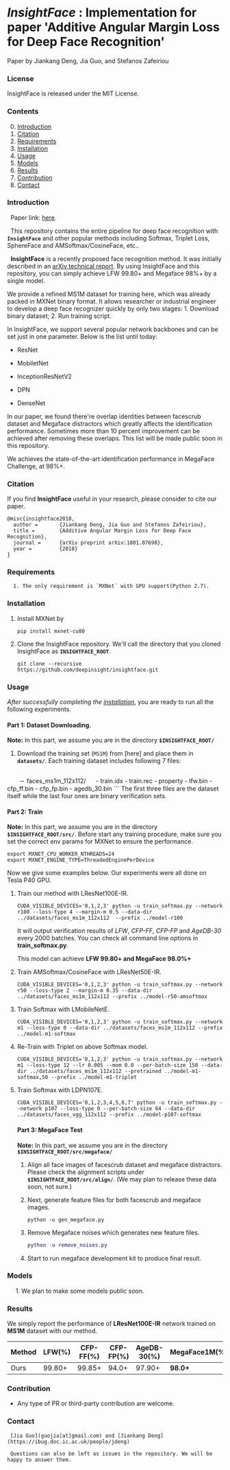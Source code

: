 
# *InsightFace* : Implementation for paper 'Additive Angular Margin Loss for Deep Face Recognition'

  Paper by Jiankang Deng, Jia Guo, and Stefanos Zafeiriou

### License

   InsightFace is released under the MIT License.

### Contents
0. [Introduction](#introduction)
0. [Citation](#citation)
0. [Requirements](#requirements)
0. [Installation](#installation)
0. [Usage](#usage)
0. [Models](#models)
0. [Results](#results)
0. [Contribution](#contribution)
0. [Contact](#contact)


### Introduction

   Paper link: [here](https://arxiv.org/abs/1801.07698). 
   
   This repository contains the entire pipeline for deep face recognition with **`InsightFace`** and other popular methods including Softmax, Triplet Loss, SphereFace and AMSoftmax/CosineFace, etc..

   **InsightFace** is a recently proposed face recognition method. It was initially described in an [arXiv technical report](https://arxiv.org/abs/1801.07698). By using InsightFace and this repository, you can simply achieve LFW 99.80+ and Megaface 98%+ by a single model.

   We provide a refined MS1M dataset for training here, which was already packed in MXNet binary format. It allows researcher or industrial engineer to develop a deep face recognizer quickly by only two stages: 1. Download binary dataset; 2. Run training script.

   In InsightFace, we support several popular network backbones and can be set just in one parameter. Below is the list until today:

- ResNet

- MobiletNet

- InceptionResNetV2

- DPN

- DenseNet

 In our paper, we found there're overlap identities between facescrub dataset and Megaface distractors which greatly affects the identification performance. Sometimes more than 10 percent improvement can be achieved after removing these overlaps. This list will be made public soon in this repository.


   We achieves the state-of-the-art identification performance in MegaFace Challenge, at 98%+. 


### Citation

   If you find **InsightFace** useful in your research, please consider to cite our paper.
   
```
@misc{insightface2018,
  author =       {Jiankang Deng, Jia Guo and Stefanos Zafeiriou},
  title =        {Additive Angular Margin Loss for Deep Face Recognition},
  journal =      {arXiv preprint arXiv:1801.07698},
  year =         {2018}
}
```

### Requirements
      1. The only requirement is `MXNet` with GPU support(Python 2.7).

### Installation
   1. Install MXNet by 

       ```
       pip install mxnet-cu80
       ```

     

   2. Clone the InsightFace repository. We'll call the directory that you cloned InsightFace as **`INSIGHTFACE_ROOT`**.

       ```Shell
       git clone --recursive https://github.com/deepinsight/insightface.git
       ```
      


### Usage

   *After successfully completing the [installation](#installation)*, you are ready to run all the following experiments.

   #### Part 1: Dataset Downloading.
   **Note:** In this part, we assume you are in the directory **`$INSIGHTFACE_ROOT/`**
   1. Download the training set (`MS1M`) from [here] and place them in **`datasets/`**. Each training dataset includes following 7 files:

      ```Shell
        － faces_ms1m_112x112/
      	  - train.idx
      	  - train.rec
      	  - property
      	  - lfw.bin
      	  - cfp_ff.bin
      	  - cfp_fp.bin
      	  - agedb_30.bin
      ```
       The first three files are the dataset itself while the last four ones are binary verification sets.

   #### Part 2: Train
   **Note:** In this part, we assume you are in the directory **`$INSIGHTFACE_ROOT/src/`**. Before start  any training procedure, make sure you set the correct env params for MXNet to ensure the performance.

```
export MXNET_CPU_WORKER_NTHREADS=24
export MXNET_ENGINE_TYPE=ThreadedEnginePerDevice
```

 Now we give some examples below. Our experiments were all done on Tesla P40 GPU.

   1. Train our method with LResNet100E-IR.

      ```Shell
      CUDA_VISIBLE_DEVICES='0,1,2,3' python -u train_softmax.py --network r100 --loss-type 4 --margin-m 0.5 --data-dir ../datasets/faces_ms1m_112x112  --prefix ../model-r100
      ```
      It will output verification results of *LFW*, *CFP-FF*, *CFP-FP* and *AgeDB-30* every 2000 batches. You can check all command line options in **train\_softmax.py**.

      This model can achieve **LFW 99.80+ and MegaFace 98.0%+**

   2. Train AMSoftmax/CosineFace with LResNet50E-IR.

      ```Shell
      CUDA_VISIBLE_DEVICES='0,1,2,3' python -u train_softmax.py --network r50 --loss-type 2 --margin-m 0.35 --data-dir ../datasets/faces_ms1m_112x112 --prefix ../model-r50-amsoftmax
      ```

   3. Train Softmax with LMobileNetE.

      ```Shell
      CUDA_VISIBLE_DEVICES='0,1,2,3' python -u train_softmax.py --network m1 --loss-type 0 --data-dir ../datasets/faces_ms1m_112x112 --prefix ../model-m1-softmax
      ```

4. Re-Train with Triplet on above Softmax model.
   ```Shell
   CUDA_VISIBLE_DEVICES='0,1,2,3' python -u train_softmax.py --network m1 --loss-type 12 --lr 0.005 --mom 0.0 --per-batch-size 150 --data-dir ../datasets/faces_ms1m_112x112 --pretrained ../model-m1-softmax,50 --prefix ../model-m1-triplet
   ```

5. Train Softmax with LDPN107E.

      ```Shell
      CUDA_VISIBLE_DEVICES='0,1,2,3,4,5,6,7' python -u train_softmax.py --network p107 --loss-type 0 --per-batch-size 64 --data-dir ../datasets/faces_vgg_112x112 --prefix ../model-p107-softmax
      ```



   #### Part 3: MegaFace Test

   **Note:** In this part, we assume you are in the directory **`$INSIGHTFACE_ROOT/src/megaface/`**

   1. Align all face images of facescrub dataset and megaface distractors. Please check the alignment scripts under **`$INSIGHTFACE_ROOT/src/align/`**. (We may plan to release these data soon, not sure.)

   2. Next, generate feature files for both facescrub and megaface images.

      ```Shell
      python -u gen_megaface.py
      ```

   3. Remove Megaface noises which generates new feature files.

      ```Matlab
      python -u remove_noises.py
      ```
   4. Start to run megaface development kit to produce final result. 

### Models
      1. We plan to make some models public soon.

### Results
   
   We simply report the performance of **LResNet100E-IR** network trained on **MS1M** dataset with our method.

| Method  | LFW(%) | CFP-FF(%) | CFP-FP(%) | AgeDB-30(%) | MegaFace1M(%) |
| ------- | ------ | --------- | --------- | ----------- | ------------- |
|  Ours   | 99.80+ | 99.85+    | 94.0+     | 97.90+      | **98.0+**     |



### Contribution
   - Any type of PR or third-party contribution are welcome.

### Contact

     [Jia Guo](guojia[at]gmail.com) and [Jiankang Deng](https://ibug.doc.ic.ac.uk/people/jdeng)

     Questions can also be left as issues in the repository. We will be happy to answer them.
  

   
